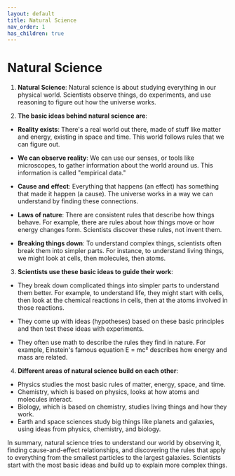 ```yaml
---
layout: default
title: Natural Science
nav_order: 1
has_children: true
---
```


# **Natural Science**

1. **Natural Science**: Natural science is about studying everything in our physical world. Scientists observe things, do experiments, and use reasoning to figure out how the universe works.

2. **The basic ideas behind natural science are**:

- **Reality exists**: There's a real world out there, made of stuff like matter and energy, existing in space and time. This world follows rules that we can figure out.

- **We can observe reality**: We can use our senses, or tools like microscopes, to gather information about the world around us. This information is called "empirical data."

- **Cause and effect**: Everything that happens (an effect) has something that made it happen (a cause). The universe works in a way we can understand by finding these connections.

- **Laws of nature**: There are consistent rules that describe how things behave. For example, there are rules about how things move or how energy changes form. Scientists discover these rules, not invent them.

- **Breaking things down**: To understand complex things, scientists often break them into simpler parts. For instance, to understand living things, we might look at cells, then molecules, then atoms.

3. **Scientists use these basic ideas to guide their work**:

- They break down complicated things into simpler parts to understand them better. For example, to understand life, they might start with cells, then look at the chemical reactions in cells, then at the atoms involved in those reactions.

- They come up with ideas (hypotheses) based on these basic principles and then test these ideas with experiments.

- They often use math to describe the rules they find in nature. For example, Einstein's famous equation E = mc² describes how energy and mass are related.

4. **Different areas of natural science build on each other**:

- Physics studies the most basic rules of matter, energy, space, and time.
- Chemistry, which is based on physics, looks at how atoms and molecules interact.
- Biology, which is based on chemistry, studies living things and how they work.
- Earth and space sciences study big things like planets and galaxies, using ideas from physics, chemistry, and biology.

In summary, natural science tries to understand our world by observing it, finding cause-and-effect relationships, and discovering the rules that apply to everything from the smallest particles to the largest galaxies. Scientists start with the most basic ideas and build up to explain more complex things.
